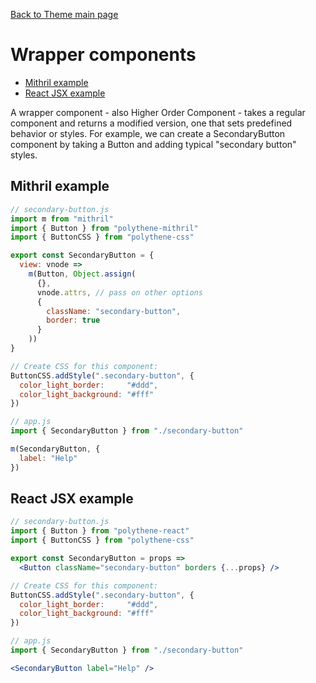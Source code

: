 [Back to Theme main page](../theming.md)

# Wrapper components

<!-- MarkdownTOC autolink="true" autoanchor="true" bracket="round" levels="1,2,3" -->

- [Mithril example](#mithril-example)
- [React JSX example](#react-jsx-example)

<!-- /MarkdownTOC -->

A wrapper component - also Higher Order Component - takes a regular component and returns a modified version, one that sets predefined behavior or styles. For example, we can create a SecondaryButton component by taking a Button and adding typical "secondary button" styles.


<a id="mithril-example"></a>
## Mithril example

~~~javascript
// secondary-button.js
import m from "mithril"
import { Button } from "polythene-mithril"
import { ButtonCSS } from "polythene-css"

export const SecondaryButton = {
  view: vnode =>
    m(Button, Object.assign(
      {},
      vnode.attrs, // pass on other options
      {
        className: "secondary-button",
        border: true
      }
    ))
}

// Create CSS for this component:
ButtonCSS.addStyle(".secondary-button", {
  color_light_border:     "#ddd",
  color_light_background: "#fff"
})
~~~

~~~javascript
// app.js
import { SecondaryButton } from "./secondary-button"

m(SecondaryButton, {
  label: "Help"
})
~~~



<a id="react-jsx-example"></a>
## React JSX example

~~~jsx
// secondary-button.js
import { Button } from "polythene-react"
import { ButtonCSS } from "polythene-css"

export const SecondaryButton = props =>
  <Button className="secondary-button" borders {...props} />

// Create CSS for this component:
ButtonCSS.addStyle(".secondary-button", {
  color_light_border:     "#ddd",
  color_light_background: "#fff"
})
~~~

~~~jsx
// app.js
import { SecondaryButton } from "./secondary-button"

<SecondaryButton label="Help" />
~~~
